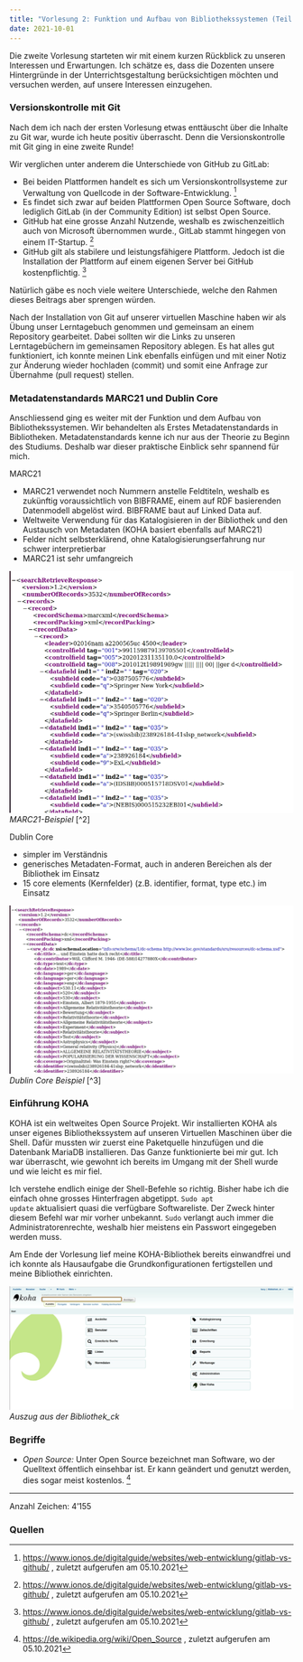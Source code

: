 ```yaml
---
title: "Vorlesung 2: Funktion und Aufbau von Bibliothekssystemen (Teil 1/2)"
date: 2021-10-01
---
```


Die zweite Vorlesung starteten wir mit einem kurzen Rückblick zu unseren Interessen und Erwartungen. Ich schätze es, dass die Dozenten unsere Hintergründe in der Unterrichtsgestaltung berücksichtigen möchten und versuchen werden, auf unsere Interessen einzugehen.

### Versionskontrolle mit Git
Nach dem ich nach der ersten Vorlesung etwas enttäuscht über die Inhalte zu Git war, wurde ich heute positiv überrascht. Denn die Versionskontrolle mit Git ging in eine zweite Runde!

Wir verglichen unter anderem die Unterschiede von GitHub zu GitLab:
- Bei beiden Plattformen handelt es sich um Versionskontrollsysteme zur Verwaltung von Quellcode in der Software-Entwicklung. [^1]
- Es findet sich zwar auf beiden Plattformen Open Source Software, doch lediglich GitLab (in der Community Edition) ist selbst Open Source.
- GitHub hat eine grosse Anzahl Nutzende, weshalb es zwischenzeitlich auch von Microsoft übernommen wurde., GitLab stammt hingegen von einem IT-Startup. [^1]
- GitHub gilt als stabilere und leistungsfähigere Plattform. Jedoch ist die Installation der Plattform auf einem eigenen Server bei GitHub kostenpflichtig. [^1]

Natürlich gäbe es noch viele weitere Unterschiede, welche den Rahmen dieses Beitrags aber sprengen würden.

Nach der Installation von Git auf unserer virtuellen Maschine haben wir als Übung unser Lerntagebuch genommen und gemeinsam an einem Repository gearbeitet. Dabei sollten wir die Links zu unseren Lerntagebüchern im gemeinsamen Repository ablegen. Es hat alles gut funktioniert, ich konnte meinen Link ebenfalls einfügen und mit einer Notiz zur Änderung wieder hochladen (commit) und somit eine Anfrage zur Übernahme (pull request) stellen.

### Metadatenstandards MARC21 und Dublin Core
Anschliessend ging es weiter mit der Funktion und dem Aufbau von Bibliothekssystemen. Wir behandelten als Erstes Metadatenstandards in Bibliotheken. Metadatenstandards kenne ich nur aus der Theorie zu Beginn des Studiums. Deshalb war dieser praktische Einblick sehr spannend für mich.


MARC21
- MARC21 verwendet noch Nummern anstelle Feldtiteln, weshalb es zukünftig voraussichtlich von BIBFRAME, einem auf RDF basierenden Datenmodell abgelöst wird. BIBFRAME baut auf Linked Data auf.
- Weltweite Verwendung für das Katalogisieren in der Bibliothek und den Austausch von Metadaten (KOHA basiert ebenfalls auf MARC21)
- Felder nicht selbsterklärend, ohne Katalogisierungserfahrung nur schwer interpretierbar
- MARC21 ist sehr umfangreich 

<img src="https://github.com/cynkoh/BAIN21_ck/blob/b66f96cfe13710691a8f3c0d00e718e37a9045ab/images/02_Marc21.PNG" alt="MARC21-Beispiel"> 
<i>MARC21-Beispiel</i> [^2] <br>

Dublin Core
- simpler im Verständnis
- generisches Metadaten-Format, auch in anderen Bereichen als der Bibliothek im Einsatz
- 15 core elements (Kernfelder) (z.B. identifier, format, type etc.) im Einsatz 

<img src="https://github.com/cynkoh/BAIN21_ck/blob/b66f96cfe13710691a8f3c0d00e718e37a9045ab/images/02_DublinCore.PNG" alt="Dublin Core-Beispiel"> 
<i> Dublin Core Beispiel</i> [^3]

### Einführung KOHA
KOHA ist ein weltweites Open Source Projekt. Wir installierten KOHA als unser eigenes Bibliothekssystem auf unseren Virtuellen Maschinen über die Shell. Dafür mussten wir zuerst eine Paketquelle hinzufügen und die Datenbank MariaDB installieren. Das Ganze funktionierte bei mir gut. Ich war überrascht, wie gewohnt ich bereits im Umgang mit der Shell wurde und wie leicht es mir fiel.

Ich verstehe endlich einige der Shell-Befehle so richtig. Bisher habe ich die einfach ohne grosses Hinterfragen abgetippt. <code>Sudo apt update</code> aktualisiert quasi die verfügbare Softwareliste. Der Zweck hinter diesem Befehl war mir vorher unbekannt. <code>Sudo</code> verlangt auch immer die Administratorenrechte, weshalb hier meistens ein Passwort eingegeben werden muss.

Am Ende der Vorlesung lief meine KOHA-Bibliothek bereits einwandfrei und ich konnte als Hausaufgabe die Grundkonfigurationen fertigstellen und meine Bibliothek einrichten. 

<img src="https://github.com/cynkoh/BAIN21_ck/blob/b66f96cfe13710691a8f3c0d00e718e37a9045ab/images/02_Koha.PNG" alt="KOHA-Bibliothek"> 
<i>Auszug aus der Bibliothek_ck</i>

### Begriffe
- *Open Source:* Unter Open Source bezeichnet man Software, wo der Quelltext öffentlich einsehbar ist. Er kann geändert und genutzt werden, dies sogar meist kostenlos. [^4]

---
Anzahl Zeichen: 4’155


### Quellen
[^1]: <https://www.ionos.de/digitalguide/websites/web-entwicklung/gitlab-vs-github/> , zuletzt aufgerufen am 05.10.2021
[^2]: <https://swisscovery.slsp.ch/view/sru/41SLSP_NETWORK?version=1.2&operation=searchRetrieve&query=title=einstein&recordSchema=marcxml> , zuletzt aufgerufen am 05.10.2021
[^3]: <https://swisscovery.slsp.ch/view/sru/41SLSP_NETWORK?version=1.2&operation=searchRetrieve&query=title=einstein&recordSchema=dc> , zuletzt aufgerufen am 05.10.2021
[^4]: <https://de.wikipedia.org/wiki/Open_Source> ,  zuletzt aufgerufen am 05.10.2021



